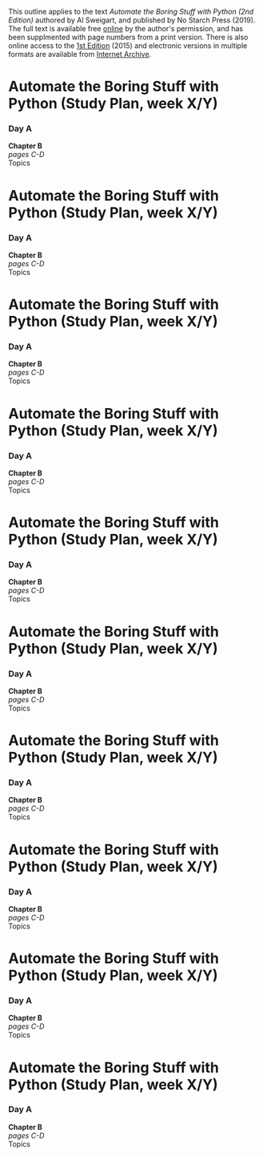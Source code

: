 This outline applies to the text *Automate the Boring Stuff with Python (2nd Edition)* authored by Al Sweigart, and published by No Starch Press (2019). The full text is available free [online](https://automatetheboringstuff.com/2e/) by the author's permission, and has been supplmented with page numbers from a print version. There is also online access to the [1st Edition](https://automatetheboringstuff.com/chapter0/) (2015) and electronic versions in multiple formats are available from [Internet Archive](https://archive.org/details/automatetheboringstuffwithpython_new).  

# Automate the Boring Stuff with Python (Study Plan, week X/Y)  
### Day A  
**Chapter B**  
*pages C-D*  
Topics  

# Automate the Boring Stuff with Python (Study Plan, week X/Y)  
### Day A  
**Chapter B**  
*pages C-D*  
Topics  

# Automate the Boring Stuff with Python (Study Plan, week X/Y)  
### Day A  
**Chapter B**  
*pages C-D*  
Topics  

# Automate the Boring Stuff with Python (Study Plan, week X/Y)  
### Day A  
**Chapter B**  
*pages C-D*  
Topics  

# Automate the Boring Stuff with Python (Study Plan, week X/Y)  
### Day A  
**Chapter B**  
*pages C-D*  
Topics  

# Automate the Boring Stuff with Python (Study Plan, week X/Y)  
### Day A  
**Chapter B**  
*pages C-D*  
Topics  

# Automate the Boring Stuff with Python (Study Plan, week X/Y)  
### Day A  
**Chapter B**  
*pages C-D*  
Topics  

# Automate the Boring Stuff with Python (Study Plan, week X/Y)  
### Day A  
**Chapter B**  
*pages C-D*  
Topics  

# Automate the Boring Stuff with Python (Study Plan, week X/Y)  
### Day A  
**Chapter B**  
*pages C-D*  
Topics  

# Automate the Boring Stuff with Python (Study Plan, week X/Y)  
### Day A  
**Chapter B**  
*pages C-D*  
Topics  





